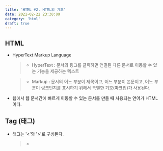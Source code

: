 ```yaml
---
title: 'HTML #2. HTML의 기초'
date: 2021-02-22 23:30:00
category: 'html'
draft: true
---
```


## HTML

- HyperText Markup Language

  > - HyperText : 문서의 링크를 클릭하면 연결된 다른 문서로 이동할 수 있는 기능을 제공하는 텍스트

  > - Markup : 문서의 어느 부분이 제목이고, 어느 부분이 본문이고, 어느 부분이 링크인지를 표시하기 위해서 특별한 기호(마크업)가 사용된다.

- 웹에서 웹 문서간에 빠르게 이동할 수 있는 문서를 만들 때 사용되는 언어가 HTML이다.

## Tag (태그)

- 태그는 '<'와 '>'로 구성된다.
  > - <title> <body> <img> <table> <ul>
